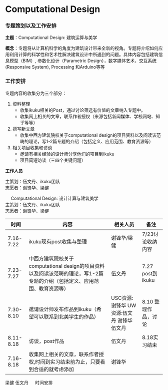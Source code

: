 # Computational Design


### 专题策划以及工作安排

**主题**：Computational Design: 建筑运算与美学

**概念**：专题将从计算机科学的角度为建筑设计带来全新的视角。专题将介绍如何应用利用计算的科学性和艺术性解决建筑设计中所遇到的问题。具体内容包括建筑信息模型（BIM）, 参数化设计（Parametric Design），数字媒体艺术，交互系统(Responsive System), Processing 和Arduino等等

### 工作安排

专题内容的收集分为三个部分：

1. 资料整理
    * 收集ikuku相关的Post，通过讨论筛选有价值的文章纳入专题中。
    * 收集网上相关的文章，联系作者授权（来源包括新闻媒体、学校网站、知乎等等）
2. 撰写新文章
    * 收集中西方建筑院校关于computational design的项目资料以及阅读该范畴的理论，写1-2篇专题的介绍（包括定义、应用范围、教育资源等）
3. 相关项目收集和访谈
    * 邀请有相关经验的设计师分享他们的项目到ikuku
    * 项目简短访谈（三四个关键问题）


**工作人员** 

主策划：伍文丹、ikuku团队  
志愿者：谢锋华、梁健  

 
Computational Design: 设计计算与建筑美学  
主策划：伍文丹、ikuku团队  
志愿者：谢锋华、梁健  


| 时间|	内容 |	相关人员 | 	备注 |  
| -- | -- | -- | -- |  
| 7.16-7.22 | ikuku现有post收集与整理	 | 谢锋华/梁健	 | 7/23讨论收纳内容| 
| 7.23-7.27	| 中西方建筑院校关于computational design的项目资料以及阅读该范畴的理论，写1-2篇专题的介绍（包括定义、应用范围、教育资源等） | 	伍文丹	 | 7.27 post到ikuku |
| 7.30-8.10	 | 邀请设计师发布作品到ikuku（希望可以联系到北美学生的作品）| USC资源:谢锋华 UW资源:伍文丹	谢锋华 伍文丹| 	8.10 整理作品，讨论| 
| 8.11-8.18	 | 访谈，post作品| 	伍文丹	| 8.18实习结束 |
| 7.16-8.18	 | 收集网上相关的文章，联系作者授权,时间到实习结束前为止，只要看到合适的就考虑添加 | 	谢锋华 |


梁健
伍文丹	　
时间安排

